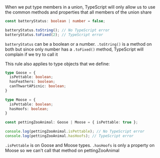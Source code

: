 When we put type members in a union, TypeScript will only allow us to use the common methods and properties that all members of the union share

``` typescript
const batteryStatus: boolean | number = false;
 
batteryStatus.toString(); // No TypeScript error
batteryStatus.toFixed(2); // TypeScript error
```

```batteryStatus``` can be a boolean or a number.  ```.toString()``` is a method on both but since only number has a ```.toFixed()``` method, TypeScript will complain if we try to call it

This rule also applies to type objects that we define:

``` typescript 
type Goose = { 
  isPettable: boolean; 
  hasFeathers: boolean;
  canThwartAPicnic: boolean;
}
 
type Moose = {
  isPettable: boolean; 
  hasHoofs: boolean;
}
 
const pettingZooAnimal: Goose | Moose = { isPettable: true };
 
console.log(pettingZooAnimal.isPettable); // No TypeScript error
console.log(pettingZooAnimal.hasHoofs); // TypeScript error
```

```.isPettable``` is on Goose and Moose types.
```.hasHoofs``` is only a property on Moose so we can't call that method on pettingZooAnimal


